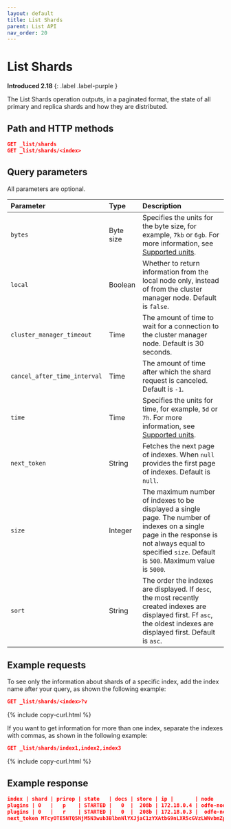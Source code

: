 ```yaml
---
layout: default
title: List Shards
parent: List API
nav_order: 20
---
```


# List Shards
**Introduced 2.18**
{: .label .label-purple }

The List Shards operation outputs, in a paginated format, the state of all primary and replica shards and how they are distributed.



## Path and HTTP methods

```json
GET _list/shards
GET _list/shards/<index>
```

## Query parameters

All parameters are optional.


Parameter | Type | Description
:--- | :--- | :---
`bytes` | Byte size | Specifies the units for the byte size, for example, `7kb` or `6gb`. For more information, see [Supported units]({{site.url}}{{site.baseurl}}/opensearch/units/).
`local` | Boolean | Whether to return information from the local node only, instead of from the cluster manager node. Default is `false`.
`cluster_manager_timeout` | Time | The amount of time to wait for a connection to the cluster manager node. Default is 30 seconds.
`cancel_after_time_interval` | Time | The amount of time after which the shard request is canceled. Default is `-1`.
`time` | Time | Specifies the units for time, for example, `5d` or `7h`. For more information, see [Supported units]({{site.url}}{{site.baseurl}}/opensearch/units/).
`next_token` | String | Fetches the next page of indexes. When `null` provides the first page of indexes. Default is `null`. 
`size` | Integer | The maximum number of indexes to be displayed a single page. The number of indexes on a single page in the response is not always equal to specified `size`. Default is `500`. Maximum value is `5000`.
`sort` | String | The order the indexes are displayed. If `desc`, the most recently created indexes are displayed first. Ff `asc`, the oldest indexes are displayed first. Default is `asc`.

## Example requests

To see only the information about shards of a specific index, add the index name after your query, as shown the following example:

```json
GET _list/shards/<index>?v
```
{% include copy-curl.html %}

If you want to get information for more than one index, separate the indexes with commas, as shown in the following example:

```json
GET _list/shards/index1,index2,index3
```
{% include copy-curl.html %}

## Example response

```json
index | shard | prirep | state   | docs | store | ip |       | node
plugins | 0   |   p    | STARTED |   0  |  208b | 172.18.0.4 | odfe-node1
plugins | 0   |   r    | STARTED |   0  |  208b | 172.18.0.3 |  odfe-node2       
next_token MTcyOTE5NTQ5NjM5N3wub3BlbnNlYXJjaC1zYXAtbG9nLXR5cGVzLWNvbmZpZw==   
```
